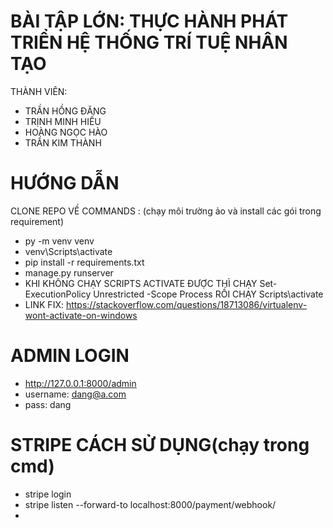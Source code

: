 # BÀI TẬP LỚN: THỰC HÀNH PHÁT TRIỂN HỆ THỐNG TRÍ TUỆ NHÂN TẠO 

THÀNH VIÊN: 
- TRẦN HỒNG ĐĂNG
- TRỊNH MINH HIẾU
- HOÀNG NGỌC HÀO
- TRẦN KIM THÀNH
# HƯỚNG DẪN
CLONE REPO VỀ
COMMANDS : (chạy môi trường ảo và install các gói trong requirement)
  - py -m venv venv
  - venv\Scripts\activate
  - pip install -r requirements.txt
  - manage.py runserver
- KHI KHÔNG CHẠY SCRIPTS ACTIVATE ĐƯỢC THÌ CHẠY Set-ExecutionPolicy Unrestricted -Scope Process RỒI CHẠY Scripts\activate
- LINK FIX: https://stackoverflow.com/questions/18713086/virtualenv-wont-activate-on-windows
# ADMIN LOGIN
- http://127.0.0.1:8000/admin
- username: dang@a.com 
- pass: dang
# STRIPE CÁCH SỬ DỤNG(chạy trong cmd)
- stripe login
- stripe listen --forward-to localhost:8000/payment/webhook/
- 
